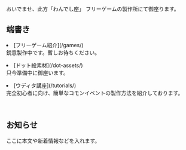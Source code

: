 <link rel="stylesheet" href="assets/css/custom.css">
おいでませ、此方「わんでし座」  
フリーゲームの製作所にて御座ります。

  <div>
    <h2>端書き</h2>  
    <p><li>[フリーゲーム紹介](/games/)</li>
    鋭意製作中です。暫しお待ちください。</p>
    <p><li>[ドット絵素材](/dot-assets/)</li>
    只今準備中に御座います。</p>
    <p><li>[ウディタ講座](/tutorials/)</li>
    完全初心者に向け、簡単なコモンイベントの製作方法を紹介しております。</p>
    <br>
    <h2>お知らせ</h2>
    <p>ここに本文や新着情報などを入れます。</p>
  </div>
